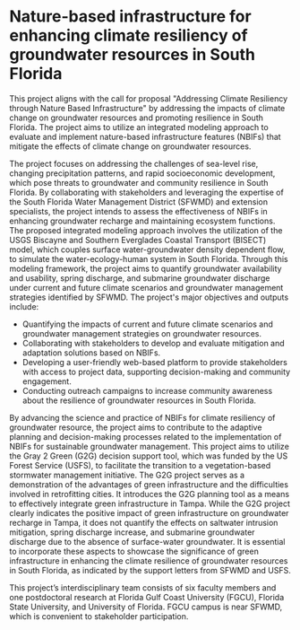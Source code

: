 # Nature-based infrastructure for enhancing climate resiliency of groundwater resources in South Florida

This project aligns with the call for proposal "Addressing Climate Resiliency through Nature Based Infrastructure" by addressing the impacts of climate change on groundwater resources and promoting resilience in South Florida. The project aims to utilize an integrated modeling approach to evaluate and implement nature-based infrastructure features (NBIFs) that mitigate the effects of climate change on groundwater resources.  
   
The project focuses on addressing the challenges of sea-level rise, changing precipitation patterns, and rapid socioeconomic development, which pose threats to groundwater and community resilience in South Florida. By collaborating with stakeholders and leveraging the expertise of the South Florida Water Management District (SFWMD) and extension specialists, the project intends to assess the effectiveness of NBIFs in enhancing groundwater recharge and maintaining ecosystem functions.
The proposed integrated modeling approach involves the utilization of the USGS Biscayne and Southern Everglades Coastal Transport (BISECT) model, which couples surface water-groundwater density dependent flow, to simulate the water-ecology-human system in South Florida. Through this modeling framework, the project aims to quantify groundwater availability and usability, spring discharge, and submarine groundwater discharge under current and future climate scenarios and groundwater management strategies identified by SFWMD. The project's major objectives and outputs include:
- Quantifying the impacts of current and future climate scenarios and groundwater management strategies on groundwater resources.
- Collaborating with stakeholders to develop and evaluate mitigation and adaptation solutions based on NBIFs.
- Developing a user-friendly web-based platform to provide stakeholders with access to project data, supporting decision-making and community engagement.
- Conducting outreach campaigns to increase community awareness about the resilience of groundwater resources in South Florida.
   
By advancing the science and practice of NBIFs for climate resiliency of groundwater resource, the project aims to contribute to the adaptive planning and decision-making processes related to the implementation of NBIFs for sustainable groundwater management. This project aims to utilize the Gray 2 Green (G2G) decision support tool, which was funded by the US Forest Service (USFS), to facilitate the transition to a vegetation-based stormwater management initiative. The G2G project serves as a demonstration of the advantages of green infrastructure and the difficulties involved in retrofitting cities. It introduces the G2G planning tool as a means to effectively integrate green infrastructure in Tampa. While the G2G project clearly indicates the positive impact of green infrastructure on groundwater recharge in Tampa, it does not quantify the effects on saltwater intrusion mitigation, spring discharge increase, and submarine groundwater discharge due to the absence of surface-water groundwater. It is essential to incorporate these aspects to showcase the significance of green infrastructure in enhancing the climate resilience of groundwater resources in South Florida, as indicated by the support letters from SFWMD and USFS.
  
This project’s interdisciplinary team consists of six faculty members and one postdoctoral research at Florida Gulf Coast University (FGCU), Florida State University, and University of Florida. FGCU campus is near SFWMD, which is convenient to stakeholder participation.
